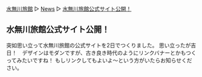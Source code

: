 [水無川旅館](/top) ▷ [News](/news) ▷ [水無川旅館公式サイト公開！](/news/official-site)

## 水無川旅館公式サイト公開！

突如思い立って水無川旅館の公式サイトを2日でつくりました。
思い立ったが吉日！　デザインはモダンですが、古き良き時代のようにリンクバナーとかもつくってみたいですね！
もしリンクしてもよいよ～という方がいたらお知らせください。
